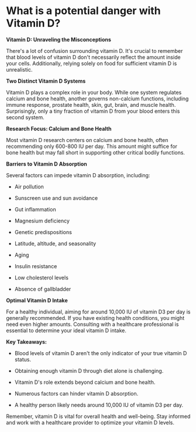 # What is a potential danger with Vitamin D?

**Vitamin D: Unraveling the Misconceptions**

There's a lot of confusion surrounding vitamin D. It's crucial to remember that blood levels of vitamin D don't necessarily reflect the amount inside your cells. Additionally, relying solely on food for sufficient vitamin D is unrealistic.

**Two Distinct Vitamin D Systems**

Vitamin D plays a complex role in your body. While one system regulates calcium and bone health, another governs non-calcium functions, including immune response, prostate health, skin, gut, brain, and muscle health. Surprisingly, only a tiny fraction of vitamin D from your blood enters this second system.

**Research Focus: Calcium and Bone Health**

Most vitamin D research centers on calcium and bone health, often recommending only 600-800 IU per day. This amount might suffice for bone health but may fall short in supporting other critical bodily functions.

**Barriers to Vitamin D Absorption**

Several factors can impede vitamin D absorption, including:

- Air pollution

- Sunscreen use and sun avoidance

- Gut inflammation

- Magnesium deficiency

- Genetic predispositions

- Latitude, altitude, and seasonality

- Aging

- Insulin resistance

- Low cholesterol levels

- Absence of gallbladder

**Optimal Vitamin D Intake**

For a healthy individual, aiming for around 10,000 IU of vitamin D3 per day is generally recommended. If you have existing health conditions, you might need even higher amounts. Consulting with a healthcare professional is essential to determine your ideal vitamin D intake.

**Key Takeaways:**

- Blood levels of vitamin D aren't the only indicator of your true vitamin D status.

- Obtaining enough vitamin D through diet alone is challenging.

- Vitamin D's role extends beyond calcium and bone health.

- Numerous factors can hinder vitamin D absorption.

- A healthy person likely needs around 10,000 IU of vitamin D3 per day.

Remember, vitamin D is vital for overall health and well-being. Stay informed and work with a healthcare provider to optimize your vitamin D levels.